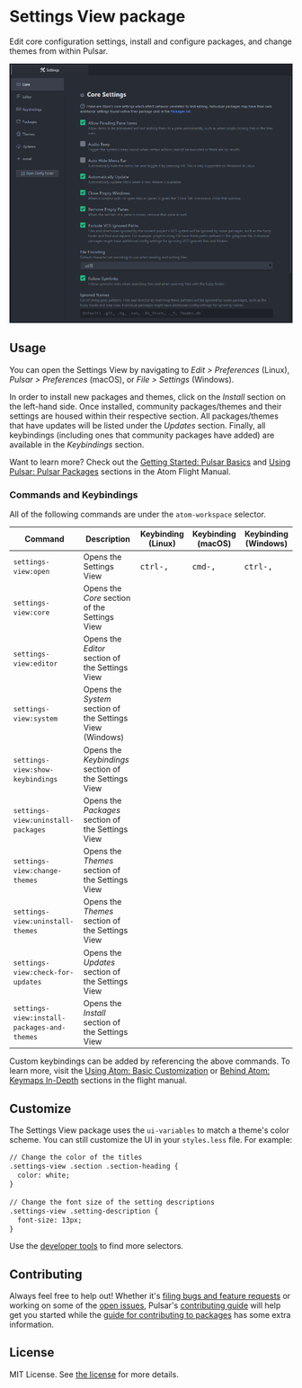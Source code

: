 # Settings View package

Edit core configuration settings, install and configure packages, and change themes from within Pulsar.

![Settings View](/resources/preview.png)

## Usage
You can open the Settings View by navigating to _Edit > Preferences_ (Linux), _Pulsar > Preferences_ (macOS), or _File > Settings_ (Windows).

In order to install new packages and themes, click on the _Install_ section on the left-hand side.
Once installed, community packages/themes and their settings are housed within their respective section.
All packages/themes that have updates will be listed under the _Updates_ section. Finally, all keybindings (including ones that community packages have added) are available in the _Keybindings_ section.

Want to learn more? Check out the [Getting Started: Pulsar Basics](http://flight-manual.atom.io/getting-started/sections/atom-basics/#settings-and-preferences) and [Using Pulsar: Pulsar Packages](http://flight-manual.atom.io/using-atom/sections/atom-packages) sections in the Atom Flight Manual.

### Commands and Keybindings
All of the following commands are under the `atom-workspace` selector.

|Command|Description|Keybinding (Linux)|Keybinding (macOS)|Keybinding (Windows)|
|-------|-----------|------------------|-----------------|--------------------|
|`settings-view:open`|Opens the Settings View|<kbd>ctrl-,</kbd>|<kbd>cmd-,</kbd>|<kbd>ctrl-,</kbd>|
|`settings-view:core`|Opens the _Core_ section of the Settings View|
|`settings-view:editor`|Opens the _Editor_ section of the Settings View|
|`settings-view:system`|Opens the _System_ section of the Settings View (Windows)|
|`settings-view:show-keybindings`|Opens the _Keybindings_ section of the Settings View|
|`settings-view:uninstall-packages`|Opens the _Packages_ section of the Settings View|
|`settings-view:change-themes`|Opens the _Themes_ section of the Settings View|
|`settings-view:uninstall-themes`|Opens the _Themes_ section of the Settings View|
|`settings-view:check-for-updates`|Opens the _Updates_ section of the Settings View|
|`settings-view:install-packages-and-themes`|Opens the _Install_ section of the Settings View|
Custom keybindings can be added by referencing the above commands.  To learn more, visit the [Using Atom: Basic Customization](http://flight-manual.atom.io/using-atom/sections/basic-customization/#customizing-keybindings) or [Behind Atom: Keymaps In-Depth](http://flight-manual.atom.io/behind-atom/sections/keymaps-in-depth) sections in the flight manual.

## Customize
The Settings View package uses the `ui-variables` to match a theme's color scheme. You can still customize the UI in your `styles.less` file. For example:

```less
// Change the color of the titles
.settings-view .section .section-heading {
  color: white;
}

// Change the font size of the setting descriptions
.settings-view .setting-description {
  font-size: 13px;
}
```

Use the [developer tools](http://flight-manual.atom.io/hacking-atom/sections/creating-a-theme/#developer-tools) to find more selectors.

## Contributing
Always feel free to help out!  Whether it's [filing bugs and feature requests](https://github.com/pulsar-edit/settings-view/issues/new) or working on some of the [open issues](https://github.com/pulsar-edit/settings-view/issues), Pulsar's [contributing guide](https://github.com/pulsar-edit/.github/blob/main/CONTRIBUTING.md) will help get you started while the [guide for contributing to packages](https://github.com/atom/atom/blob/master/docs/contributing-to-packages.md) has some extra information.

## License
MIT License.  See [the license](LICENSE.md) for more details.
